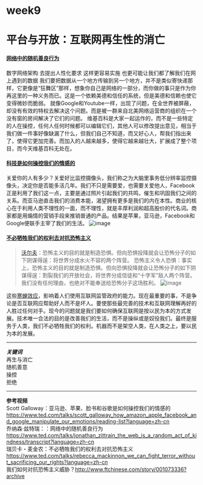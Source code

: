# week9
# 平台与开放：互联网再生性的消亡
#### [网络中的随机善良行为]()
数字网络架构 
去提出人性化要求 这样更容易实施 也更可能让我们都了解我们在网上遇到的数据
我们要把数据从一个地方传输到另一个地方，并不是类似寄快递那样，它更像是“狂舞区”那样，想象你自己是网络的一部分，而你做的事只是作为你再这里的一种义务而已。这是一个依赖美德和信任的系统，但是美德和信赖也使它变得微妙而脆弱。
就像Google和Youtube一样，出现了问题，在全世界被屏蔽，却没有有效的特权去解决这个问题。而是被一群来自北美网络运营商的组织在一个没有窗的房间解决了它们的问题。
维基百科是大家一起运作的，而不是一些特定的人在操控，任何人任何时候都可以编辑它们，其他人可以修改提出意见，相当于我们做一件事好像缺漏了什么，但我们自己不知道，而又好心人，帮我们指出来了，使得它更加完善。而加入的人越来越多，使得它越来越壮大，扩展成了整个项目，而今天维基百科无处在。
#### [科技是如何操控我们的情感的]()  
关爱你的人有多少？关爱好比监控摄像头，我们称之为大脑里事务低分辨率监控摄像头，决定你是否能多活几年。我们不只是需要爱，也需要关爱他人，Facebook正是利用了我们这一点，主要是通过照片引起我们的共鸣，催生和巩固我们之间的关系。而亚马逊直击我们的消费本能，渴望拥有更多是我们的内在本性。商业的核心在于利用人类不理性的一面，而不理性，就是丰厚利润和超高股价的代名词。商家都是用煽情的营销手段来推销普通的产品。结果是苹果，亚马逊，Facebook和Google便联手主宰了我们的生活。
![image](https://ss0.bdstatic.com/70cFvHSh_Q1YnxGkpoWK1HF6hhy/it/u=2335532932,4032395544&fm=26&gp=0.jpg)
#### [不必牺牲我们的权利去对抗恐怖主义]()
> [沃尔夫]()：恐怖主义的目的就是制造恐惧。但向恐惧投降就会让恐怖分子的如下阴谋得逞：将世界分成水火不容的两个阵营。 
恐怖主义令人恐惧：事实上，恐怖主义的目的就是制造恐惧。但向恐惧投降就会让恐怖分子的如下阴谋得逞：割裂我们的开放社会，将世界分成信徒和“十字军”敌人两个阵营。我们没有任何理由，也绝对不能奉送给恐怖分子这场胜利。
![image](https://timgsa.baidu.com/timg?image&quality=80&size=b9999_10000&sec=1557655628003&di=3ccb78127192821995d903be9f2406df&imgtype=0&src=http%3A%2F%2F5b0988e595225.cdn.sohucs.com%2Fimages%2F20181017%2F580a0c2fe09c4387911c7e1683946cd5.jpeg)

这些[寒蝉效应]()，影响着人们使用互联网监管政府的能力。现在最重要的事，不是争论是否互联网应帮助好人而不是坏人。要使那些最完善的技术和互联网理解再好的人胜过任何对手。现今的问题就是我们要如何确保互联网是按以民为本的方式发展。技术唯一合法的目的是改善我们的生活，而不是操纵或是奴役我们。最终是服务于人类，我们不必牺牲我们的权利。机器而不是架空人类，在人类之上，要以民为本的发展。
***  
***关键词***  
再生与消亡  
随机善意  
操控  
拒绝
***
**参考视频**  
Scott Galloway：亚马逊、苹果、脸书和谷歌是如何操控我们的情感的<https://www.ted.com/talks/scott_galloway_how_amazon_apple_facebook_and_google_manipulate_our_emotions/reading-list?language=zh-cn>  
乔纳森·兹特瑞：：网络中的随机善良行为<https://www.ted.com/talks/jonathan_zittrain_the_web_is_a_random_act_of_kindness/transcript?language=zh-cn>  
瑞贝卡・麦金农：不必牺牲我们的权利去对抗恐怖主义<https://www.ted.com/talks/rebecca_mackinnon_we_can_fight_terror_without_sacrificing_our_rights?language=zh-cn>  
我们如何对抗恐怖主义威胁？<http://www.ftchinese.com/story/001073336?archive>